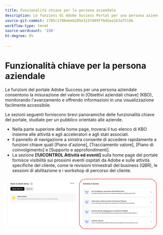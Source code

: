 ```yaml
---
title: Funzionalità chiave per la persona aziendale
description: Le funzioni di Adobe Success Portal per una persona aziendale consentono la misurazione del valore in base agli obiettivi aziendali chiave, tenendo traccia dei progressi e offrendo informazioni approfondite in una visualizzazione facilmente accessibile.
source-git-commit: 1705c1706ebeb205e3137d49ff6d5ea1b3af51db
workflow-type: tm+mt
source-wordcount: '150'
ht-degree: 0%

---
```



# Funzionalità chiave per la persona aziendale

Le funzioni del portale Adobe Success per una persona aziendale consentono la misurazione del valore in [Obiettivi aziendali chiave] (KBO), monitorando l&#39;avanzamento e offrendo informazioni in una visualizzazione facilmente accessibile.

Le sezioni seguenti forniscono brevi panoramiche delle funzionalità chiave del portale, studiate per un pubblico orientato alle aziende.

* Nella parte superiore della home page, troverai il tuo elenco di KBO insieme alle attività e agli acceleratori e agli stati associati.
* Il pannello di navigazione a sinistra consente di accedere rapidamente a funzioni chiave quali [Piano d&#39;azione], [Tracciamento valore], [Piano di coinvolgimento] e [Supporto e approfondimenti].
* La sezione **[!UICONTROL Attività ed eventi]** sulla home page del portale fornisce visibilità sui prossimi eventi ospitati da Adobe e sulle attività specifiche del cliente, come le revisioni trimestrali del business (QBR), le sessioni di abilitazione e i workshop di percorso del cliente.

![attività ed eventi](/help/adobe-success-portal/assets/activities-and-events.png)
